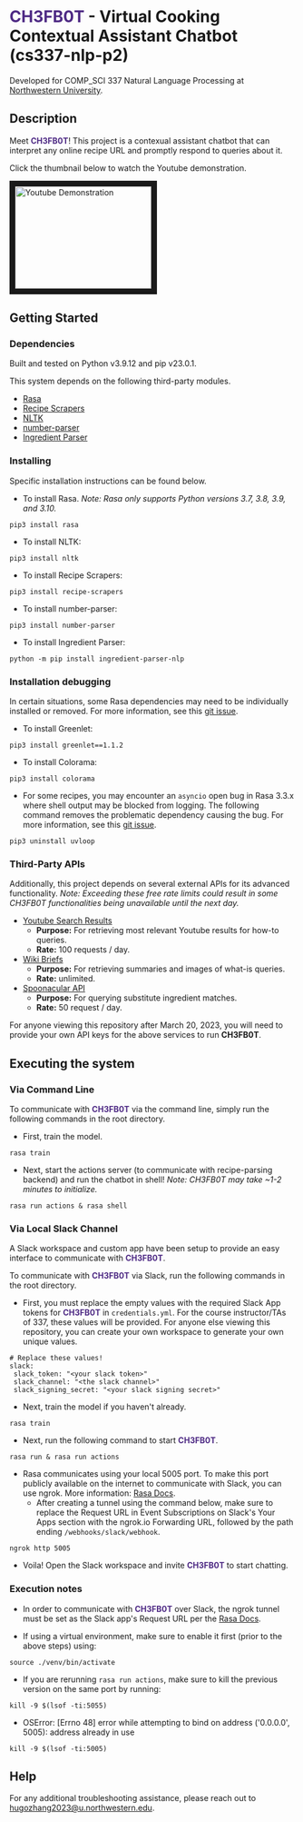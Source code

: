 # <span style="color:#4E2A84">**CH3FB0T**</span> - Virtual Cooking Contextual Assistant Chatbot (cs337-nlp-p2)

Developed for COMP_SCI 337 Natural Language Processing at [Northwestern University](https://www.northwestern.edu/).

## Description

Meet <span style="color:#4E2A84">**CH3FB0T**</span>! This project is a contexual assistant chatbot that can interpret any online recipe URL and promptly respond to queries about it.

Click the thumbnail below to watch the Youtube demonstration.

<a href="http://www.youtube.com/watch?feature=player_embedded&v=dQDzthvpEE4" target="_blank"><img src="http://img.youtube.com/vi/dQDzthvpEE4/0.jpg" 
alt="Youtube Demonstration" width="240" height="180" border="10" /></a>

## Getting Started

### Dependencies

Built and tested on Python v3.9.12 and pip v23.0.1.

This system depends on the following third-party modules.
* [Rasa](https://rasa.com/docs/rasa/installation/installing-rasa-open-source)
* [Recipe Scrapers](https://pypi.org/project/recipe-scrapers/)
* [NLTK](https://www.nltk.org/install.html)
* [number-parser](https://github.com/scrapinghub/number-parser)
* [Ingredient Parser](https://ingredient-parser.readthedocs.io/en/latest/)

### Installing

Specific installation instructions can be found below.

* To install Rasa. *Note: Rasa only supports Python versions 3.7, 3.8, 3.9, and 3.10.*
```
pip3 install rasa
```

* To install NLTK:
```
pip3 install nltk
```

* To install Recipe Scrapers:
```
pip3 install recipe-scrapers
```

* To install number-parser:
```
pip3 install number-parser
```

* To install Ingredient Parser:
```
python -m pip install ingredient-parser-nlp
```

### Installation debugging

In certain situations, some Rasa dependencies may need to be individually installed or removed. For more information, see this [git issue](https://github.com/OpenZeppelin/nile/issues/105).

* To install Greenlet:
```
pip3 install greenlet==1.1.2
```
* To install Colorama:
```
pip3 install colorama
```

* For some recipes, you may encounter an `asyncio` open bug in Rasa 3.3.x where shell output may be blocked from logging. The following command removes the problematic dependency causing the bug. For more information, see this [git issue](https://github.com/RasaHQ/rasa/issues/11575).
```
pip3 uninstall uvloop
```

### Third-Party APIs

Additionally, this project depends on several external APIs for its advanced functionality. *Note: Exceeding these free rate limits could result in some CH3FB0T functionalities being unavailable until the next day.*

* [Youtube Search Results](https://rapidapi.com/marindelija/api/youtube-search-results/)
    * **Purpose:** For retrieving most relevant Youtube results for how-to queries.
    * **Rate:** 100 requests / day.
* [Wiki Briefs](https://rapidapi.com/dfskGT/api/wiki-briefs/)
    * **Purpose:** For retrieving summaries and images of what-is queries.
    * **Rate:** unlimited. 
* [Spoonacular API](https://spoonacular.com/food-api/)
    * **Purpose:** For querying substitute ingredient matches.
    * **Rate:** 50 request / day.

For anyone viewing this repository after March 20, 2023, you will need to provide your own API keys for the above services to run **CH3FB0T**.

## Executing the system

### Via Command Line
To communicate with <span style="color:#4E2A84">**CH3FB0T**</span> via the command line, simply run the following commands in the root directory.

* First, train the model.

```
rasa train
```

* Next, start the actions server (to communicate with recipe-parsing backend) and run the chatbot in shell! *Note: CH3FB0T may take ~1-2 minutes to initialize.*

```
rasa run actions & rasa shell
```

### Via Local Slack Channel
A Slack workspace and custom app have been setup to provide an easy interface to communicate with <span style="color:#4E2A84">**CH3FB0T**</span>.

To communicate with <span style="color:#4E2A84">**CH3FB0T**</span> via Slack, run the following commands in the root directory.

* First, you must replace the empty values with the required Slack App tokens for <span style="color:#4E2A84">**CH3FB0T**</span> in `credentials.yml`. For the course instructor/TAs of 337, these values will be provided. For anyone else viewing this repository, you can create your own workspace to generate your own unique values.

```
# Replace these values!
slack:
 slack_token: "<your slack token>"
 slack_channel: "<the slack channel>"
 slack_signing_secret: "<your slack signing secret>"
```

* Next, train the model if you haven't already.

```
rasa train
```

* Next, run the following command to start <span style="color:#4E2A84">**CH3FB0T**</span>.
```
rasa run & rasa run actions
```

* Rasa communicates using your local 5005 port. To make this port publicly available on the internet to communicate with Slack, you can use ngrok. More information: [Rasa Docs](https://rasa.com/docs/rasa/messaging-and-voice-channels#testing-channels-on-your-local-machine).
    * After creating a tunnel using the command below, make sure to replace the Request URL in Event Subscriptions on Slack's Your Apps section with the ngrok.io Forwarding URL, followed by the path ending `/webhooks/slack/webhook`.
```
ngrok http 5005
```

* Voila! Open the Slack workspace and invite <span style="color:#4E2A84">**CH3FB0T**</span> to start chatting.

### Execution notes
* In order to communicate with <span style="color:#4E2A84">**CH3FB0T**</span> over Slack, the ngrok tunnel must be set as the Slack app's Request URL per the [Rasa Docs](https://rasa.com/docs/rasa/connectors/slack).

* If using a virtual environment, make sure to enable it first (prior to the above steps) using:
```
source ./venv/bin/activate
```

* If you are rerunning `rasa run actions`, make sure to kill the previous version on the same port by running:
```
kill -9 $(lsof -ti:5055)
```

* OSError: [Errno 48] error while attempting to bind on address ('0.0.0.0', 5005): address already in use
```
kill -9 $(lsof -ti:5005)
```

## Help

For any additional troubleshooting assistance, please reach out to [hugozhang2023@u.northwestern.edu](mailto:hugozhang2023@u.northwestern.edu).